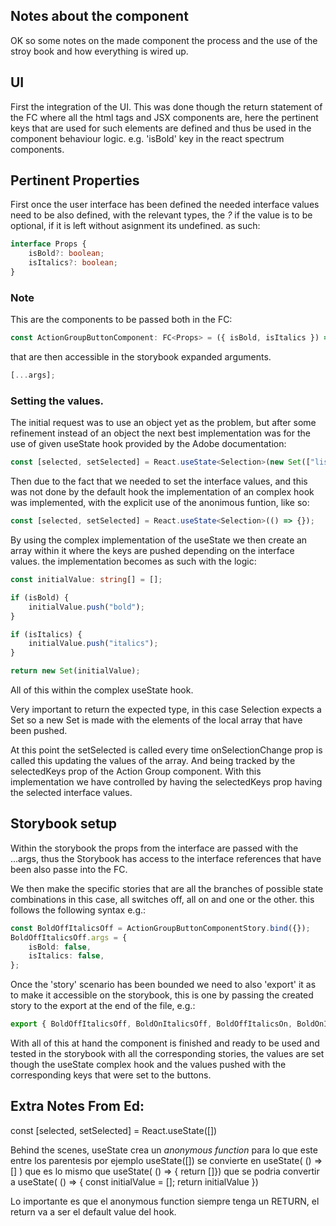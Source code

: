 ## Notes about the component

OK so some notes on the made component the process and the use of the stroy book and how everything is wired up.

## UI

First the integration of the UI. This was done though the return statement of the FC where all the html tags and JSX components are, here the pertinent keys that are used for such elements are defined and thus be used in the component behaviour logic. e.g. 'isBold' key in the react spectrum components.

## Pertinent Properties

First once the user interface has been defined the needed interface values need to be also defined, with the relevant types, the _?_ if the value is to be optional, if it is left without asignment its undefined. as such:

```typescript
interface Props {
    isBold?: boolean;
    isItalics?: boolean;
}
```

### Note

This are the components to be passed both in the FC:

```typescript
const ActionGroupButtonComponent: FC<Props> = ({ isBold, isItalics }) => {};
```

that are then accessible in the storybook expanded arguments.

```typescript
[...args];
```

### Setting the values.

The initial request was to use an object yet as the problem, but after some refinement instead of an object the next best implementation was for the use of given useState hook provided by the Adobe documentation:

```typescript
const [selected, setSelected] = React.useState<Selection>(new Set(["list"]));
```

Then due to the fact that we needed to set the interface values, and this was not done by the default hook the implementation of an complex hook was implemented, with the explicit use of the anonimous funtion, like so:

```typescript
const [selected, setSelected] = React.useState<Selection>(() => {});
```

By using the complex implementation of the useState we then create an array within it where the keys are pushed depending on the interface values. the implementation becomes as such with the logic:

```typescript
const initialValue: string[] = [];

if (isBold) {
    initialValue.push("bold");
}

if (isItalics) {
    initialValue.push("italics");
}

return new Set(initialValue);
```

All of this within the complex useState hook.

Very important to return the expected type, in this case Selection expects a Set so a new Set is made with the elements of the local array that have been pushed.

At this point the setSelected is called every time onSelectionChange prop is called this updating the values of the array. And being tracked by the selectedKeys prop of the Action Group component. With this implementation we have controlled by having the selectedKeys prop having the selected interface values.

## Storybook setup

Within the storybook the props from the interface are passed with the ...args, thus the Storybook has access to the interface references that have been also passe into the FC.

We then make the specific stories that are all the branches of possible state combinations in this case, all switches off, all on and one or the other. this follows the following syntax e.g.:

```typescript
const BoldOffItalicsOff = ActionGroupButtonComponentStory.bind({});
BoldOffItalicsOff.args = {
    isBold: false,
    isItalics: false,
};
```

Once the 'story' scenario has been bounded we need to also 'export' it as to make it accessible on the storybook, this is one by passing the created story to the export at the end of the file, e.g.:

```typescript
export { BoldOffItalicsOff, BoldOnItalicsOff, BoldOffItalicsOn, BoldOnItalicsOn };
```

With all of this at hand the component is finished and ready to be used and tested in the storybook with all the corresponding stories, the values are set though the useState complex hook and the values pushed with the corresponding keys that were set to the buttons.

## Extra Notes From Ed:

const [selected, setSelected] = React.useState<Selection>([])

Behind the scenes, useState crea un _anonymous function_ para lo que este entre los parentesis
por ejemplo useState([]) se convierte en useState( () => [] ) que es lo mismo que useState( () => { return []})
que se podria convertir a useState( () => { const initialValue = []; return initialValue })

Lo importante es que el anonymous function siempre tenga un RETURN, el return va a ser el default value del hook.
